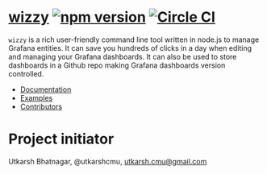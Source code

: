 [wizzy](https://utkarshcmu.github.io/wizzy-site/home/) [![npm version](https://badge.fury.io/js/wizzy.svg)](https://badge.fury.io/js/wizzy) [![Circle CI](https://circleci.com/gh/utkarshcmu/wizzy.svg?style=shield&circle-token=:circle-token)](https://circleci.com/gh/utkarshcmu/wizzy)
================
`wizzy` is a rich user-friendly command line tool written in node.js to manage Grafana entities. It can save you hundreds of clicks in a day when editing and managing your Grafana dashboards. It can also be used to store dashboards in a Github repo making Grafana dashboards version controlled.

* [Documentation](https://utkarshcmu.github.io/wizzy-site/home/)
* [Examples](https://utkarshcmu.github.io/wizzy-site/examples/)
* [Contributors](https://github.com/utkarshcmu/wizzy/graphs/contributors)

# Project initiator
Utkarsh Bhatnagar, @utkarshcmu, <utkarsh.cmu@gmail.com>
